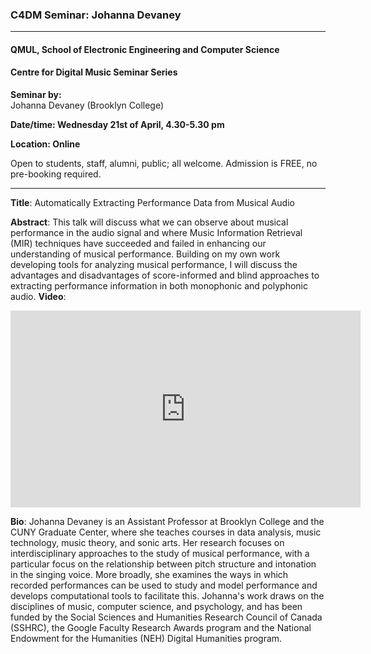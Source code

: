 ### C4DM Seminar: Johanna Devaney
-----------------

#### QMUL, School of Electronic Engineering and Computer Science

#### Centre for Digital Music Seminar Series

**Seminar by:**   
    Johanna Devaney (Brooklyn College)

**Date/time: Wednesday 21st of April, 4.30-5.30 pm**

**Location: Online**  

Open to students, staff, alumni, public; all welcome.
Admission is FREE, no pre-booking required.

-----------------

<b>Title</b>: Automatically Extracting Performance Data from Musical Audio

<b>Abstract</b>:
This talk will discuss what we can observe about musical performance in the audio signal and where Music Information Retrieval (MIR) techniques have succeeded and failed in enhancing our understanding of musical performance. Building on my own work developing tools for analyzing musical performance, I will discuss the advantages and disadvantages of score-informed and blind approaches to extracting performance information in both monophonic and polyphonic audio.
<b>Video</b>:

<iframe width="560" height="315" src="https://www.youtube.com/embed/Y9u4PhP2iCs" frameborder="0" allowfullscreen></iframe>


<b>Bio</b>: 
Johanna Devaney is an Assistant Professor at Brooklyn College and the CUNY Graduate Center, where she teaches courses in data analysis, music technology, music theory, and sonic arts. Her research focuses on interdisciplinary approaches to the study of musical performance, with a particular focus on the relationship between pitch structure and intonation in the singing voice. More broadly, she examines the ways in which recorded performances can be used to study and model performance and develops computational tools to facilitate this. Johanna's work draws on the disciplines of music, computer science, and psychology, and has been funded by the Social Sciences and Humanities Research Council of Canada (SSHRC), the Google Faculty Research Awards program and the National Endowment for the Humanities (NEH) Digital Humanities program.
